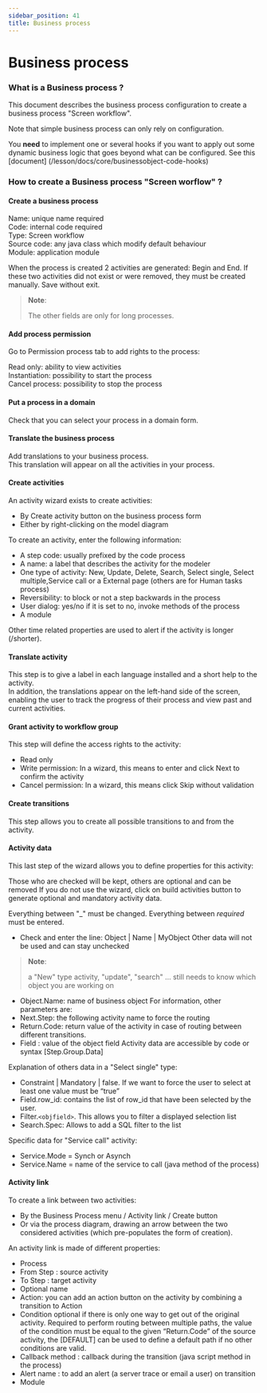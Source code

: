 ```yaml
---
sidebar_position: 41
title: Business process
---
```


Business process 
=====================

### What is a Business process ?

This document describes the business process configuration to create a business process "Screen workflow".

Note that simple business process can only rely on configuration.

You **need** to implement one or several hooks if you want to apply out some dynamic business logic that goes beyond what can be configured.
See this [document] (/lesson/docs/core/businessobject-code-hooks)


### How to create a Business process "Screen worflow" ?

#### Create a business process 

Name: unique name required  
Code: internal code required  
Type: Screen workflow  
Source code: any java class which modify default behaviour  
Module: application module  

When the process is created 2 activities are generated: Begin and End.
If these two activities did not exist or were removed, they must be created manually.
Save without exit.

> **Note**:
>
> The other fields are only for long processes.

#### Add process permission 

Go to Permission process tab to add rights to the process:

Read only: ability to view activities  
Instantiation: possibility to start the process  
Cancel process: possibility to stop the process  


#### Put a process in a domain

Check that you can select your process in a domain form.

#### Translate the business process 

Add translations to your business process.  
This translation will appear on all the activities in your process.

#### Create activities

An activity wizard exists to create activities:

- By Create activity button on the business process form
- Either by right-clicking on the model diagram

To create an activity, enter the following information:

- A step code: usually prefixed by the code process
- A name: a label that describes the activity for the modeler
- One type of activity: New, Update, Delete, Search, Select single, Select multiple,Service call or a External page (others are for Human tasks process)
- Reversibility: to block or not a step backwards in the process
- User dialog: yes/no if it is set to no, invoke methods of the process
- A module

Other time related properties are used to alert if the activity is longer (/shorter).

####  Translate activity 

This step is to give a label in each language installed and a short help to the activity.  
In addition, the translations appear on the left-hand side of the screen, enabling the user to track the progress of their process and view past and current activities.  

#### Grant activity to workflow group

This step will define the access rights to the activity:

- Read only
- Write permission: In a wizard, this means to enter and click Next to confirm the activity
- Cancel permission: In a wizard, this means click Skip without validation

#### Create transitions

This step allows you to create all possible transitions to and from the activity.

#### Activity data

This last step of the wizard allows you to define properties for this activity:

Those who are checked will be kept, others are optional and can be removed
If you do not use the wizard, click on build activities button to generate optional and mandatory activity data.

Everything between "_" must be changed. 
Everything between _required_ must be entered.

- Check and enter the line: Object | Name | MyObject
Other data will not be used and can stay unchecked
> **Note**:
>
> a "New" type activity, "update", "search" … still needs to know which object you are working on

- Object.Name: name of business object For information, other parameters are:
- Next.Step: the following activity name to force the routing
- Return.Code: return value of the activity in case of routing between different transitions.
- Field : value of the object field
Activity data are accessible by code or syntax [Step.Group.Data]

Explanation of others data in a "Select single" type:

- Constraint | Mandatory | false. If we want to force the user to select at least one value must be “true”
- Field.row_id: contains the list of row_id that have been selected by the user.
- Filter.`<objfield>`. This allows you to filter a displayed selection list
- Search.Spec: Allows to add a SQL filter to the list

Specific data for "Service call" activity: 
- Service.Mode = Synch or Asynch
- Service.Name = name of the service to call (java method of the process)

#### Activity link

To create a link between two activities:

- By the Business Process menu / Activity link / Create button
- Or via the process diagram, drawing an arrow between the two considered activities (which pre-populates the form of creation).

An activity link is made of different properties:

- Process
- From Step : source activity
- To Step : target activity
- Optional name
- Action: you can add an action button on the activity by combining a transition to Action
- Condition optional if there is only one way to get out of the original activity. Required to perform routing between multiple paths, the value of the condition must be equal to the given “Return.Code” of the source activity, the [DEFAULT] can be used to define a default path if no other conditions are valid.
- Callback method : callback during the transition (java script method in the process)
- Alert name : to add an alert (a server trace or email a user) on transition
- Module
